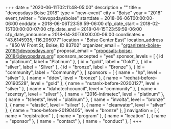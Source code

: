 +++
date = "2020-06-11T02:11:48-05:00"
description = ""
title = "devopsdays Boise 2018"
type = "new-event"
city = "Boise"
year = "2018"
event_twitter = "devopsdaysboise"
startdate = 2018-06-06T00:00:00-06:00
enddate = 2018-06-06T23:59:59-06:00
cfp_date_start = 2018-02-15T00:00:00-07:00
cfp_date_end = 2018-04-15T23:59:59-06:00
cfp_date_announce = 2018-04-30T00:00:00-06:00
coordinates = "43.6145935,-116.205077"
location = "Boise Center East"
location_address = "850 W Front St, Boise, ID 83702"
organizer_email = "organizers-boise-2018@devopsdays.org"
proposal_email = "proposals-boise-2018@devopsdays.org"
sponsors_accepted = "yes"
sponsor_levels = [
    { id = "platinum", label = "Platinum" },
    { id = "gold", label = "Gold" },
    { id = "silver", label = "Silver" },
    { id = "bronze", label = "Bronze" },
    { id = "community", label = "Community" },
]
sponsors = [
    { name = "hp", level = "silver" },
    { name = "ddev", level = "bronze" },
    { name = "redhat-before-20190528", level = "gold" },
    { name = "nutanix-before-20200127", level = "silver" },
    { name = "idahotechcouncil", level = "community" },
    { name = "scentsy", level = "silver" },
    { name = "2016-intimetec", level = "platinum" },
    { name = "tsheets", level = "platinum" },
    { name = "involta", level = "bronze" },
    { name = "elastic", level = "silver" },
    { name = "clearwater", level = "silver" },
    { name = "taos-before-20190405", level = "bronze" },
]
navigation = [
    { name = "registration" },
    { name = "program" },
    { name = "location" },
    { name = "sponsor" },
    { name = "contact" },
    { name = "conduct" },
]
+++

